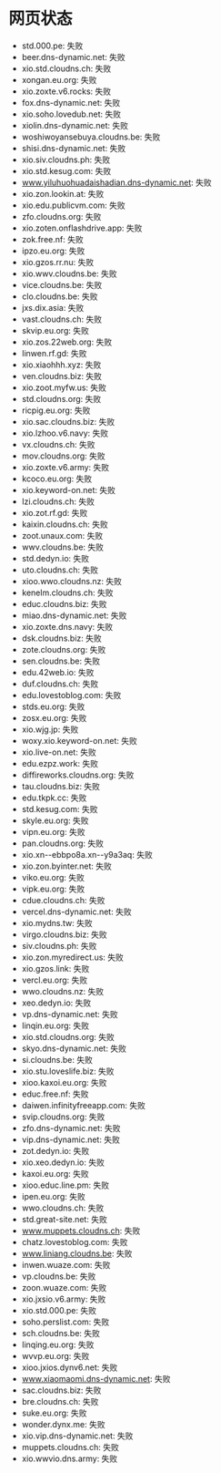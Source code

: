 # 网页状态
- std.000.pe: 失败
- beer.dns-dynamic.net: 失败
- xio.std.cloudns.ch: 失败
- xongan.eu.org: 失败
- xio.zoxte.v6.rocks: 失败
- fox.dns-dynamic.net: 失败
- xio.soho.lovedub.net: 失败
- xiolin.dns-dynamic.net: 失败
- woshiwoyansebuya.cloudns.be: 失败
- shisi.dns-dynamic.net: 失败
- xio.siv.cloudns.ph: 失败
- xio.std.kesug.com: 失败
- www.yiluhuohuadaishadian.dns-dynamic.net: 失败
- xio.zon.lookin.at: 失败
- xio.edu.publicvm.com: 失败
- zfo.cloudns.org: 失败
- xio.zoten.onflashdrive.app: 失败
- zok.free.nf: 失败
- ipzo.eu.org: 失败
- xio.gzos.rr.nu: 失败
- xio.wwv.cloudns.be: 失败
- vice.cloudns.be: 失败
- clo.cloudns.be: 失败
- jxs.dix.asia: 失败
- vast.cloudns.ch: 失败
- skvip.eu.org: 失败
- xio.zos.22web.org: 失败
- linwen.rf.gd: 失败
- xio.xiaohhh.xyz: 失败
- ven.cloudns.biz: 失败
- xio.zoot.myfw.us: 失败
- std.cloudns.org: 失败
- ricpig.eu.org: 失败
- xio.sac.cloudns.biz: 失败
- xio.lzhoo.v6.navy: 失败
- vx.cloudns.ch: 失败
- mov.cloudns.org: 失败
- xio.zoxte.v6.army: 失败
- kcoco.eu.org: 失败
- xio.keyword-on.net: 失败
- lzi.cloudns.ch: 失败
- xio.zot.rf.gd: 失败
- kaixin.cloudns.ch: 失败
- zoot.unaux.com: 失败
- wwv.cloudns.be: 失败
- std.dedyn.io: 失败
- uto.cloudns.ch: 失败
- xioo.wwo.cloudns.nz: 失败
- kenelm.cloudns.ch: 失败
- educ.cloudns.biz: 失败
- miao.dns-dynamic.net: 失败
- xio.zoxte.dns.navy: 失败
- dsk.cloudns.biz: 失败
- zote.cloudns.org: 失败
- sen.cloudns.be: 失败
- edu.42web.io: 失败
- duf.cloudns.ch: 失败
- edu.lovestoblog.com: 失败
- stds.eu.org: 失败
- zosx.eu.org: 失败
- xio.wjg.jp: 失败
- woxy.xio.keyword-on.net: 失败
- xio.live-on.net: 失败
- edu.ezpz.work: 失败
- diffireworks.cloudns.org: 失败
- tau.cloudns.biz: 失败
- edu.tkpk.cc: 失败
- std.kesug.com: 失败
- skyle.eu.org: 失败
- vipn.eu.org: 失败
- pan.cloudns.org: 失败
- xio.xn--ebbpo8a.xn--y9a3aq: 失败
- xio.zon.byinter.net: 失败
- viko.eu.org: 失败
- vipk.eu.org: 失败
- cdue.cloudns.ch: 失败
- vercel.dns-dynamic.net: 失败
- xio.mydns.tw: 失败
- virgo.cloudns.biz: 失败
- siv.cloudns.ph: 失败
- xio.zon.myredirect.us: 失败
- xio.gzos.link: 失败
- vercl.eu.org: 失败
- wwo.cloudns.nz: 失败
- xeo.dedyn.io: 失败
- vp.dns-dynamic.net: 失败
- linqin.eu.org: 失败
- xio.std.cloudns.org: 失败
- skyo.dns-dynamic.net: 失败
- si.cloudns.be: 失败
- xio.stu.loveslife.biz: 失败
- xioo.kaxoi.eu.org: 失败
- educ.free.nf: 失败
- daiwen.infinityfreeapp.com: 失败
- svip.cloudns.org: 失败
- zfo.dns-dynamic.net: 失败
- vip.dns-dynamic.net: 失败
- zot.dedyn.io: 失败
- xio.xeo.dedyn.io: 失败
- kaxoi.eu.org: 失败
- xioo.educ.line.pm: 失败
- ipen.eu.org: 失败
- wwo.cloudns.ch: 失败
- std.great-site.net: 失败
- www.muppets.cloudns.ch: 失败
- chatz.lovestoblog.com: 失败
- www.liniang.cloudns.be: 失败
- inwen.wuaze.com: 失败
- vp.cloudns.be: 失败
- zoon.wuaze.com: 失败
- xio.jxsio.v6.army: 失败
- xio.std.000.pe: 失败
- soho.perslist.com: 失败
- sch.cloudns.be: 失败
- linqing.eu.org: 失败
- wvvp.eu.org: 失败
- xioo.jxios.dynv6.net: 失败
- www.xiaomaomi.dns-dynamic.net: 失败
- sac.cloudns.biz: 失败
- bre.cloudns.ch: 失败
- suke.eu.org: 失败
- wonder.dynx.me: 失败
- xio.vip.dns-dynamic.net: 失败
- muppets.cloudns.ch: 失败
- xio.wwvio.dns.army: 失败
